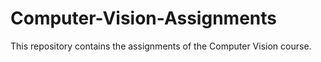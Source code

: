 # Computer-Vision-Assignments
This repository contains the assignments of the Computer Vision course.
